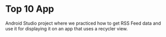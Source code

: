 # Top 10 App
Android Studio project where we practiced how to get RSS Feed data and use it for displaying it on an app that uses a recycler view.